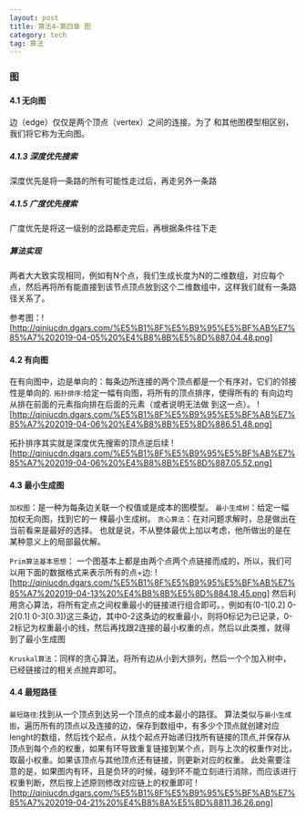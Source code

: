 ```yaml
---
layout: post
title: 算法4-第四章 图
category: tech
tag: 算法
---
```


### 图

#### 4.1 无向图
边（edge）仅仅是两个顶点（vertex）之间的连接。为了 和其他图模型相区别，我们将它称为无向图。

##### 4.1.3 深度优先搜索
深度优先是将一条路的所有可能性走过后，再走另外一条路

##### 4.1.5 广度优先搜索
广度优先是将这一级别的岔路都走完后，再根据条件往下走

##### 算法实现
两者大大致实现相同，例如有N个点，我们生成长度为N的二维数组，对应每个点，然后再将所有能直接到该节点顶点放到这个二维数组中，这样我们就有一条路径关系了。

参考图：![http://qiniucdn.dgars.com/%E5%B1%8F%E5%B9%95%E5%BF%AB%E7%85%A7%202019-04-05%20%E4%B8%8B%E5%8D%887.04.48.png]

#### 4.2 有向图
在有向图中，边是单向的：每条边所连接的两个顶点都是一个有序对，它们的邻接性是单向的.
`拓扑排序`:给定一幅有向图，将所有的顶点排序，使得所有的 有向边均从排在前面的元素指向排在后面的元素（或者说明无法做 到这一点）。
![http://qiniucdn.dgars.com/%E5%B1%8F%E5%B9%95%E5%BF%AB%E7%85%A7%202019-04-06%20%E4%B8%8B%E5%8D%886.51.48.png]

拓扑排序其实就是深度优先搜索的顶点逆后续
![http://qiniucdn.dgars.com/%E5%B1%8F%E5%B9%95%E5%BF%AB%E7%85%A7%202019-04-06%20%E4%B8%8B%E5%8D%887.05.52.png]

#### 4.3 最小生成图
`加权图`：是一种为每条边关联一个权值或是成本的图模型。
`最小生成树`：给定一幅加权无向图，找到它的一 棵最小生成树。
`贪心算法`：在对问题求解时，总是做出在当前看来是最好的选择。 也就是说，不从整体最优上加以考虑，他所做出的是在某种意义上的局部最优解。

`Prim算法基本思想`：
一个图基本上都是由两个点两个点链接而成的，所以，我们可以用下面的数据格式来表示所有的点+边:
![http://qiniucdn.dgars.com/%E5%B1%8F%E5%B9%95%E5%BF%AB%E7%85%A7%202019-04-13%20%E4%B8%8B%E5%8D%884.18.45.png]
然后利用贪心算法，将所有定点之间权重最小的链接进行组合即可。，例如有(0-1[0.2] 0-2[0.1] 0-3[0.3])这三条边，其中0-2这条边的权重最小，则将0标记为已记录，0-2标记为权重最小的线，然后再找跟2连接的最小权重的点，然后以此类推，就得到了最小生成图

`Kruskal算法`：同样的贪心算法，将所有边从小到大排列，然后一个个加入树中，已经链接过的相关点抛弃即可。

#### 4.4 最短路径
`最短路径`:找到从一个顶点到达另一个顶点的成本最小的路径。
算法类似与`最小生成图`，遍历所有的顶点以及连接的边，保存到数组中，有多少个顶点就创建对应lenght的数组，然后找个起点，从找个起点开始递归找所有链接的顶点,并保存从顶点到每个点的权重，如果有环导致重复链接到某个点，则与上次的权重作对比，取最小权重。如果该顶点与其他顶点还有链接，则更新对应的权重。
此处需要注意的是，如果图内有环，且是负环的时候，碰到环不能立刻进行消除，而应该进行权重判断，然后按上述原则修改对应链上的权重即可
![http://qiniucdn.dgars.com/%E5%B1%8F%E5%B9%95%E5%BF%AB%E7%85%A7%202019-04-21%20%E4%B8%8A%E5%8D%8811.36.26.png]